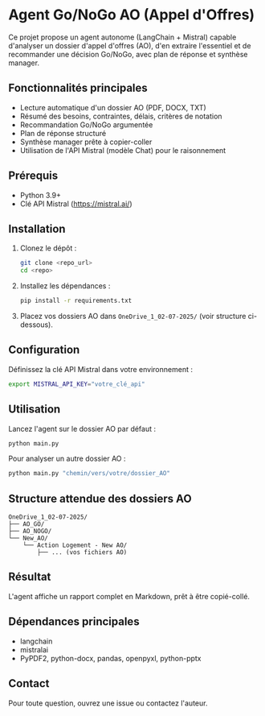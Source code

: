 # Agent Go/NoGo AO (Appel d'Offres)

Ce projet propose un agent autonome (LangChain + Mistral) capable d'analyser un dossier d'appel d'offres (AO), d'en extraire l'essentiel et de recommander une décision Go/NoGo, avec plan de réponse et synthèse manager.

## Fonctionnalités principales
- Lecture automatique d'un dossier AO (PDF, DOCX, TXT)
- Résumé des besoins, contraintes, délais, critères de notation
- Recommandation Go/NoGo argumentée
- Plan de réponse structuré
- Synthèse manager prête à copier-coller
- Utilisation de l'API Mistral (modèle Chat) pour le raisonnement

## Prérequis
- Python 3.9+
- Clé API Mistral (https://mistral.ai/)

## Installation
1. Clonez le dépôt :
   ```bash
   git clone <repo_url>
   cd <repo>
   ```
2. Installez les dépendances :
   ```bash
   pip install -r requirements.txt
   ```
3. Placez vos dossiers AO dans `OneDrive_1_02-07-2025/` (voir structure ci-dessous).

## Configuration
Définissez la clé API Mistral dans votre environnement :
```bash
export MISTRAL_API_KEY="votre_clé_api"
```

## Utilisation
Lancez l'agent sur le dossier AO par défaut :
```bash
python main.py
```

Pour analyser un autre dossier AO :
```bash
python main.py "chemin/vers/votre/dossier_AO"
```

## Structure attendue des dossiers AO
```
OneDrive_1_02-07-2025/
├── AO_GO/
├── AO_NOGO/
└── New_AO/
    └── Action Logement - New AO/
        ├── ... (vos fichiers AO)
```

## Résultat
L'agent affiche un rapport complet en Markdown, prêt à être copié-collé.

## Dépendances principales
- langchain
- mistralai
- PyPDF2, python-docx, pandas, openpyxl, python-pptx

## Contact
Pour toute question, ouvrez une issue ou contactez l'auteur.